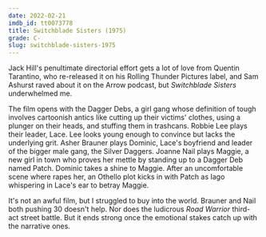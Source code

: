 ```yaml
---
date: 2022-02-21
imdb_id: tt0073778
title: Switchblade Sisters (1975)
grade: C-
slug: switchblade-sisters-1975
---
```


Jack Hill's penultimate directorial effort gets a lot of love from Quentin Tarantino, who re-released it on his Rolling Thunder Pictures label, and Sam Ashurst raved about it on the Arrow podcast, but _Switchblade Sisters_ underwhelmed me.

<!-- end -->

The film opens with the Dagger Debs, a girl gang whose definition of tough involves cartoonish antics like cutting up their victims' clothes, using a plunger on their heads, and stuffing them in trashcans. Robbie Lee plays their leader, Lace. Lee looks young enough to convince but lacks the underlying grit. Asher Brauner plays Dominic, Lace's boyfriend and leader of the bigger male gang, the Silver Daggers. Joanne Nail plays Maggie, a new girl in town who proves her mettle by standing up to a Dagger Deb named Patch. Dominic takes a shine to Maggie. After an uncomfortable scene where rapes her, an Othello plot kicks in with Patch as Iago whispering in Lace's ear to betray Maggie.

It's not an awful film, but I struggled to buy into the world. Brauner and Nail both pushing 30 doesn't help. Nor does the ludicrous <span data-imdb-id="tt0082694">_Road Warrior_</span> third-act street battle. But it ends strong once the emotional stakes catch up with the narrative ones.